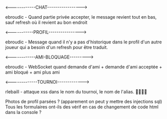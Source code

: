 <------------CHAT----------------->

ebroudic - Quand partie privée accepter, le message revient tout en bas, sauf refresh où il revient au bon endroit

<-----------PROFIL---------------->

ebroudic - Message quand il n'y a pas d'historique dans le profil d'un autre joueur qui a besoin d'un refresh pour être traduit.

<------------AMI-BLOQUAGE--------->

ebroudic - WebSocket quand demande d'ami + demande d'ami acceptée + ami bloqué + ami plus ami

<-------------TOURNOI------------->

rlebaill - attaque xss dans le nom du tournoi, le nom de l'alias.
👍🏻👍🏻

Photos de profil parsées ? (apparement on peut y mettre des injections sql)
Tous les formulaires ont-ils des vérif en cas de changement de code html dans la console ?
